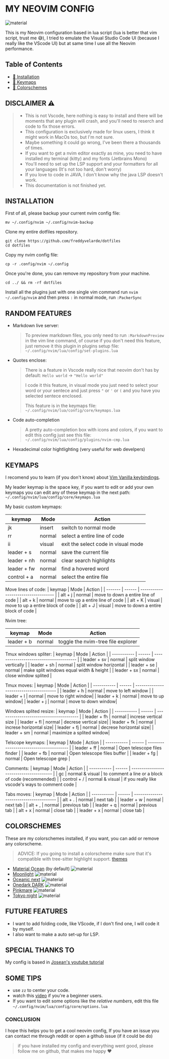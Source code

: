 <!-- <div align="center"> -->
<!--   <img src="../../.screenshots/nvim-gallery/nvim-logo.png" width="50" height="50" style="margin-bottom: 15px; margin-right: 10px "  /> -->
<!--   [> <h1>My Neovim config</h1> <] -->
<!-- ## </div> -->

<!-- Extensions for neovim: [Extensions](https://github.com/rockerBOO/awesome-neovim) -->

# MY NEOVIM CONFIG

![material](../../.screenshots/nvim-gallery/colorschemes/material-ocean.png)

This is my Neovim configuration based in lua script (lua is better that vim script, trust me :sweat_smile:), I tried to emulate the Visual Studio Code UI (because I really like the VScode UI) but at same time I use all the Neovim performance.

<!-- ### Why choose nvim? -->
<!--  -->
<!-- I choose neovim because I do love the idea to leave behind the mouse and always use the keyboard for everything (I am a big fan of mechanical keyboards :smile:) -->

<!-- Also you can make your nvim editor as minimal as you can or you can take your editor to the next level of customization and make incredible features with lua script, that's something that in VsCode or another text editor I can't do -->

## **Table of Contents**

- [:wrench: Installation](#installation)
- [:pushpin: Keymaps](#keymaps)
- [:pencil: Colorschemes](#colorschemes)
  <!-- - [:file_folder: Folder Structure](#folder-structure) -->

## DISCLAIMER :warning:

> - This is not Vscode, here nothing is easy to install and there will be moments that any plugin will crash, and you'll need to reserch and code to fix those errors.
> - This configuration is exclusively made for linux users, I think it might work in MacOs too, but I'm not sure.
> - Maybe something it could go wrong, I've been there a thousands of times.
> - If you want to get a nvim editor exactly as mine, you need to have installed my terminal (kitty) and my fonts (Jetbrains Mono)
> - You'll need to set up the LSP support and your formatters for all your languages (It's not too hard, don't worry)
> - If you love to code in JAVA, I don't know why the java LSP doesn't work.
> - This documentation is not finished yet.

## INSTALLATION

First of all, please backup your current nvim config file:

```shell
mv ~/.config/nvim ~/.config/nvim-backup
```

Clone my entire dotfiles repository.

```shell
git clone https://github.com/freddyvelarde/dotfiles
cd dotfiles
```

Copy my nvim config file:

```shell
cp -r .config/nvim ~/.config
```

Once you're done, you can remove my repository from your machine.

```shell
cd ../ && rm -rf dotfiles
```

Install all the plugins just with one single vim command run `nvim ~/.config/nvim` and then press `:` in normal mode, run `:PackerSync`

## RANDOM FEATURES

<!--  -->
<!-- - Session Project Manager -->

- Markdown live server:
  > To preview markdown files, you only need to run `:MarkdownPreview` in the vim line command,
  > of course if you don't need this feature, just remove it this plugin in plugins setup file: `~/.config/nvim/lua/config/set-plugins.lua`
- Quotes enclose:
  > There is a feature in Vscode really nice that neovim don't has by default: `Hello world` -> `"Hello world"`
  >
  > I code it this feature, in visual mode you just need to select your word or your sentece and just press `"` or `'` or `(`
  > and you have you selected sentece enclosed.
  >
  > This feature is in the keymaps file: `~/.config/nvim/lua/config/core/keymaps.lua`

<!-- - LSP (support for many languages) -->

- Code auto-completion

  > A pretty auto-completion box with icons and colors, if you want to edit this config just see this file: `~/.config/nvim/lua/config/plugins/nvim-cmp.lua`

- Hexadecimal color hightlighting (very useful for web develpers)

## KEYMAPS

I recomend you to learn (if you don't know) about [Vim Vanilla keybindings](https://gist.github.com/hansrajdas/6520d74ac3251552e66a76f2f32b4bdd).

My leader keymap is the space key, if you want to edit or add your own keymaps you can edit any of these keymap in the next path: `~/.config/nvim/lua/config/core/keymaps.lua`

My basic custom keymaps:

| keymap      | Mode   | Action                              |
| ----------- | ------ | ----------------------------------- |
| jk          | insert | switch to normal mode               |
| rr          | normal | select a entire line of code        |
| ii          | visual | exit the select code in visual mode |
| leader + s  | normal | save the current file               |
| leader + nh | normal | clear search highlights             |
| leader + fw | normal | find a hovered word                 |
| control + a | normal | select the entire file              |

Move lines of code:
| keymap | Mode | Action |
| ------- | ------ | ----------------------------------- |
| alt + j | normal | move to down a entire line of code |
| alt + k | normal | move to up a entire line of code |
| alt + K | visual | move to up a entire block of code |
| alt + J | visual | move to down a entire block of code |

Nvim tree:

| keymap     | Mode   | Action                             |
| ---------- | ------ | ---------------------------------- |
| leader + b | normal | toggle the nvim-tree file explorer |

Tmux windows spliter:
| keymap | Mode | Action |
| ----------- | ------ | --------------------------------------- |
| leader + sv | normal | split window vertically |
| leader + sh | normal | split window horizontal |
| leader + se | normal | make split windows equal width & height |
| leader + sx | normal | close window splited |

Tmux moves:
| keymap | Mode | Action |
| ----------- | ------ | --------------------------------------- |
| leader + h | normal | move to left window |
| leader + l | normal | move to right window|
| leader + k | normal | move to up window|
| leader + j | normal | move to down window|

Windows splited resize:
| keymap | Mode | Action |
| ----------- | ------ | --------------------------------------- |
| leader + fh | normal | increse vertical size |
| leader + fl | normal | decrese vertical size|
| leader + fk | normal | increse horizontal size|
| leader + fj | normal | decrese horizontal size|
| leader + sm | normal | maximize a splited window|

Telscope keymaps:
| keymap | Mode | Action |
| ----------- | ------ | --------------------------------------- |
| leader + ff | normal | Open telescope files finder |
| leader + fb | normal | Open telescope files buffer |
| leader + fg | normal | Open telescope grep |

Comments:
| keymap | Mode | Action |
| ----------- | ------ | --------------------------------------- |
| gc | normal & visual | to comment a line or a block of code (recommended) |
| control + / | normal & visual | if you really like vscode's ways to comment code |

Tabs moves:
| keymap | Mode | Action |
| ----------- | ------ | --------------------------------------- |
| alt + . | normal | next tab |
| leader + w | normal | next tab |
| alt + , | normal | previous tab |
| leader + q | normal | previous tab |
| alt + x | normal | close tab |
| leader + x | normal | close tab |

<!-- ### SURROUNDINGS -->
<!--  -->
<!-- It's easiest to explain with examples. Press cs"' inside: -->
<!-- `"Hello world!"` to change it to `'Hello world!'` -->
<!--  -->
<!-- > This is an external plugin if you want to know more, visit [this](https://github.com/tpope/vim-surround) -->
<!--  -->
<!-- Also if you want to surrounding a entire sentence you can select your sentence and press `"`, `'`, `{`, `[`, `(`Example: Select the sentence`hello world`in visual mode press " and you'll get`"hello world"` -->

<!-- ## LSP -->
<!--  -->
<!-- LSP (Languages protocol server) allows us to improve the coding performance, another tool like this is `nvim-coc` but I prefer to configure it by myself. -->
<!--  -->
<!-- ### How to install a programming language server? -->
<!--  -->
<!-- There's a tool called [Mason](https://github.com/williamboman/mason-lspconfig.nvim) that makes my life easier, Mason install a LSP, formatter, linter for a programming language for you. -->
<!-- you just need to setup the config for your favorite programming language and that's it. -->

## COLORSCHEMES

<!-- I got installed some colorschemes, you can remove or add your favorite colorscheme. -->

<!-- To switch colorschemes I have a python script that makes that easier called [pykitty](https://github.com/freddyvelarde/pykitty) -->

These are my colorschemes installed, if you want, you can add or remove any colorscheme.

> ADVICE: If you going to install a colorscheme make sure that it's compatible with tree-sitter highlight support. [themes](https://github.com/nvim-treesitter/nvim-treesitter/wiki/Colorschemes)

- [Material Ocean](https://github.com/marko-cerovac/material.nvim) (by default)
  ![material](../../.screenshots/nvim-gallery/colorschemes/material-ocean.png)
- [Moonlight](https://github.com/shaunsingh/moonlight.nvim)
  ![material](../../.screenshots/nvim-gallery/colorschemes/moonlight.png)
- [Oceanic next](https://github.com/mhartington/oceanic-next)
  ![material](../../.screenshots/nvim-gallery/colorschemes/oceanic.png)
- [Onedark DARK](https://github.com/olimorris/onedarkpro.nvim)
  ![material](../../.screenshots/nvim-gallery/colorschemes/onedark.png)
- [Pinkmare](https://github.com/Matsuuu/pinkmare)
  ![material](../../.screenshots/nvim-gallery/colorschemes/pinkmare.png)
- [Tokyo night](https://github.com/folke/tokyonight.nvim)
  ![material](../../.screenshots/nvim-gallery/colorschemes/tokyo.png)

## FUTURE FEATURES

- I want to add folding code, like VScode, if I don't find one, I will code it by myself.
- I also want to make a auto set-up for LSP.

## SPECIAL THANKS TO

My config is based in [Josean's youtube tutorial](https://www.youtube.com/watch?v=vdn_pKJUda8&t=3659s)

## SOME TIPS

- use `zz` to center your code.
- watch this [video](https://www.youtube.com/watch?v=o4X8GU7CCSU&t=171s) if you're a beginner users.
- If you want to edit some options like the _relative numbers_, edit this file `~/.config/nvim/lua/config/core/options.lua`

### CONCLUSION

I hope this helps you to get a cool neovim config, If you have an issue you can contact me through reddit or open a github issue (if it could be do)

> if you have installed my config and everything went good, please follow me on github, that makes me happy :heart:

<!-- A. Default keybindings -->
<!-- B. How to customize keybindings -->
<!-- C. Keymaps for plugins -->
<!--  -->
<!-- V. Getting Started -->
<!-- A. Installation -->
<!-- B. Basic usage -->
<!-- C. Configuration -->
<!--  -->
<!-- VI. Conclusion -->
<!-- A. Summary of features -->
<!-- B. Comparison with other editors -->
<!-- C. Final thoughts -->
